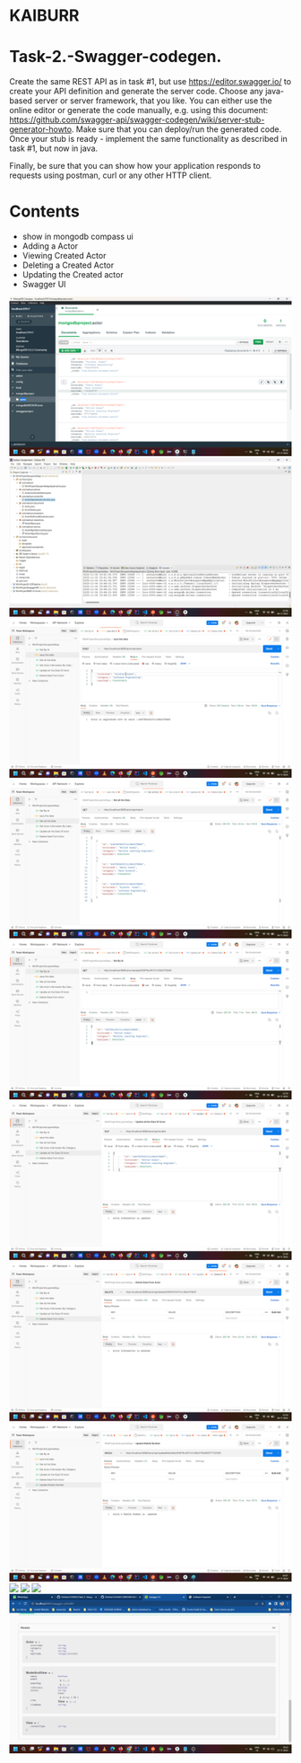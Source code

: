    # KAIBURR
# Task-2.-Swagger-codegen.
Create the same REST API as in task #1, but use https://editor.swagger.io/ to create your API
definition and generate the server code. Choose any java-based server or server framework,
that you like. You can either use the online editor or generate the code manually, e.g. using this
document: https://github.com/swagger-api/swagger-codegen/wiki/server-stub-generator-howto.
Make sure that you can deploy/run the generated code. Once your stub is ready - implement the
same functionality as described in task #1, but now in java.

Finally, be sure that you can show how your application responds to requests using postman,
curl or any other HTTP client.



# Contents
- show in mongodb compass ui
-  Adding a Actor
-  Viewing Created Actor
-  Deleting a Created Actor
-  Updating the Created actor	
-  Swagger UI


![](https://github.com/Krishna12345825/Task-1.-Java-REST-API/blob/main/images/image0.png)
![](https://github.com/Krishna12345825/Task-1.-Java-REST-API/blob/main/images/image1.png)
![](https://github.com/Krishna12345825/Task-1.-Java-REST-API/blob/main/images/image2.png)
![](https://github.com/Krishna12345825/Task-1.-Java-REST-API/blob/main/images/image3.png)
![](https://github.com/Krishna12345825/Task-1.-Java-REST-API/blob/main/images/image4.png)
![](https://github.com/Krishna12345825/Task-1.-Java-REST-API/blob/main/images/image5.png)
![](https://github.com/Krishna12345825/Task-1.-Java-REST-API/blob/main/images/image6.png)
![](https://github.com/Krishna12345825/Task-1.-Java-REST-API/blob/main/images/image7.png)
![](https://github.com/Krishna12345825/Task-1.-Java-REST-API/blob/main/images/image8.png)
![](https://github.com/Krishna12345825/Task-1.-Java-REST-API/blob/main/images/image9.png)
![](https://github.com/Krishna12345825/Task-1.-Java-REST-API/blob/main/images/image10.png)
![](https://github.com/Krishna12345825/Task-2.-Swagger-codegen./blob/main/images/Screenshot%20(20).png)
